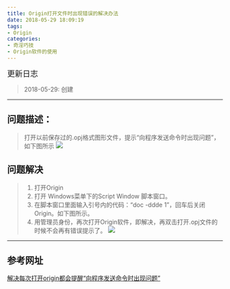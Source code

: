 ```yaml
---
title: Origin打开文件时出现错误的解决办法
date: 2018-05-29 18:09:19
tags: 
- Origin
categories:
- 奇淫巧技
- Origin软件的使用
---
```


<font  size=4 face="黑体">更新日志</font> 

> 2018-05-29: 创建

  
---

## 问题描述：
> 打开以前保存过的.opj格式图形文件，提示“向程序发送命令时出现问题”，如下图所示
![](http://p7b7this6.bkt.clouddn.com/18-5-31/58922921.jpg)

## 问题解决
> 1. 打开Origin
> 2. 打开 Windows菜单下的Script Window 脚本窗口。
> 3. 在脚本窗口里面输入引号内的代码：“doc -ddde 1”，回车后关闭Origin。如下图所示。
> 4. 用管理员身份，再次打开Origin软件，即解决，再双击打开.opj文件的时候不会再有错误提示了。
![](http://p7b7this6.bkt.clouddn.com/18-5-31/73412025.jpg)

---

## 参考网址
[解决每次打开origin都会提醒“向程序发送命令时出现问题”](http://blog.sciencenet.cn/blog-357977-948525.html)